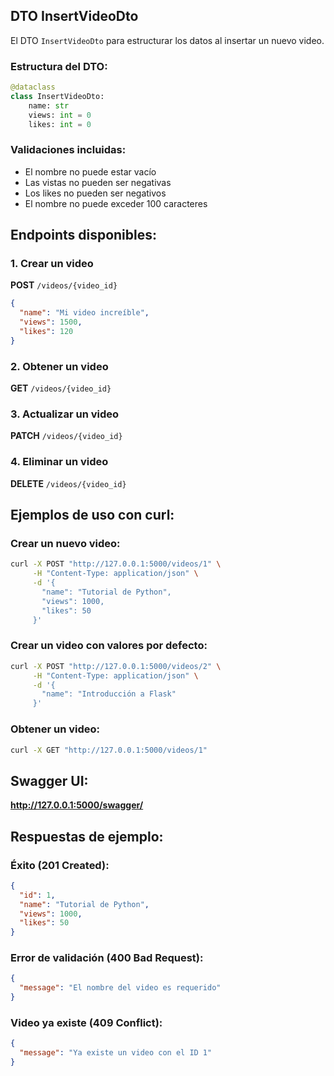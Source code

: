 ## DTO InsertVideoDto

El DTO `InsertVideoDto` para estructurar los datos al insertar un nuevo video.

### Estructura del DTO:

```python
@dataclass
class InsertVideoDto:
    name: str          
    views: int = 0     
    likes: int = 0     
```

### Validaciones incluidas:

- El nombre no puede estar vacío
- Las vistas no pueden ser negativas
- Los likes no pueden ser negativos
- El nombre no puede exceder 100 caracteres

## Endpoints disponibles:

### 1. Crear un video
**POST** `/videos/{video_id}`

```json
{
  "name": "Mi video increíble",
  "views": 1500,
  "likes": 120
}
```

### 2. Obtener un video
**GET** `/videos/{video_id}`

### 3. Actualizar un video
**PATCH** `/videos/{video_id}`

### 4. Eliminar un video
**DELETE** `/videos/{video_id}`

## Ejemplos de uso con curl:

### Crear un nuevo video:
```bash
curl -X POST "http://127.0.0.1:5000/videos/1" \
     -H "Content-Type: application/json" \
     -d '{
       "name": "Tutorial de Python",
       "views": 1000,
       "likes": 50
     }'
```

### Crear un video con valores por defecto:
```bash
curl -X POST "http://127.0.0.1:5000/videos/2" \
     -H "Content-Type: application/json" \
     -d '{
       "name": "Introducción a Flask"
     }'
```

### Obtener un video:
```bash
curl -X GET "http://127.0.0.1:5000/videos/1"
```

## Swagger UI:
**http://127.0.0.1:5000/swagger/**


## Respuestas de ejemplo:

### Éxito (201 Created):
```json
{
  "id": 1,
  "name": "Tutorial de Python",
  "views": 1000,
  "likes": 50
}
```

### Error de validación (400 Bad Request):
```json
{
  "message": "El nombre del video es requerido"
}
```

### Video ya existe (409 Conflict):
```json
{
  "message": "Ya existe un video con el ID 1"
}
```